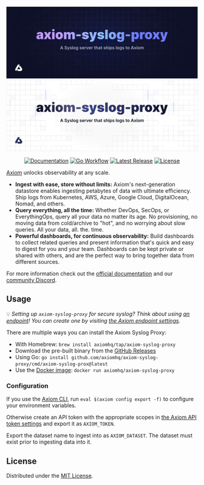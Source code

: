 ![axiom-syslog-proxy: Syslog ingestion by proxy for Axiom](.github/images/banner-dark.svg#gh-dark-mode-only)
![axiom-syslog-proxy: Syslog ingestion by proxy for Axiom](.github/images/banner-light.svg#gh-light-mode-only)

<div align="center">

[![Documentation][docs_badge]][docs]
[![Go Workflow][workflow_badge]][workflow]
[![Latest Release][release_badge]][release]
[![License][license_badge]][license]

</div>

[Axiom](https://axiom.co) unlocks observability at any scale.

- **Ingest with ease, store without limits:** Axiom's next-generation datastore
  enables ingesting petabytes of data with ultimate efficiency. Ship logs from
  Kubernetes, AWS, Azure, Google Cloud, DigitalOcean, Nomad, and others.
- **Query everything, all the time:** Whether DevOps, SecOps, or EverythingOps,
  query all your data no matter its age. No provisioning, no moving data from
  cold/archive to "hot", and no worrying about slow queries. All your data, all.
  the. time.
- **Powerful dashboards, for continuous observability:** Build dashboards to
  collect related queries and present information that's quick and easy to
  digest for you and your team. Dashboards can be kept private or shared with
  others, and are the perfect way to bring together data from different sources.

For more information check out the
[official documentation](https://axiom.co/docs) and our
[community Discord](https://axiom.co/discord).

## Usage

💡 _Setting up `axiom-syslog-proxy` for secure syslog? Think about using
[an endpoint](https://axiom.co/docs/endpoints/introduction)! You can create one
by visiting
[the Axiom endpoint settings](https://app.axiom.co/vercel-pbue/settings/endpoints)._

There are multiple ways you can install the Axiom Syslog Proxy:

- With Homebrew: `brew install axiomhq/tap/axiom-syslog-proxy`
- Download the pre-built binary from the
  [GitHub Releases](https://github.com/axiomhq/axiom-syslog-proxy/releases/latest)
- Using Go: `go install github.com/axiomhq/axiom-syslog-proxy/cmd/axiom-syslog-prox@latest`
- Use the [Docker image](https://hub.docker.com/r/axiomhq/axiom-syslog-proxy): `docker run axiomhq/axiom-syslog-proxy`

### Configuration

If you use the [Axiom CLI](https://github.com/axiomhq/cli), run
`eval $(axiom config export -f)` to configure your environment variables.

Otherwise create an API token with the appropriate scopes in
[the Axiom API token settings](https://app.axiom.co/settings/api-tokens) and
export it as `AXIOM_TOKEN`.

Export the dataset name to ingest into as `AXIOM_DATASET`. The dataset must
exist prior to ingesting data into it.

## License

Distributed under the [MIT License](./LICENSE).

<!-- Badges -->

[docs]: https://docs.axiom.co
[docs_badge]: https://img.shields.io/badge/docs-reference-blue.svg
[workflow]: https://github.com/axiomhq/axiom-syslog-proxy/actions/workflows/push.yaml
[workflow_badge]: https://img.shields.io/github/actions/workflow/status/axiomhq/axiom-syslog-proxy/push.yaml?branch=main&ghcache=unused
[release]: https://github.com/axiomhq/axiom-syslog-proxy/releases/latest
[release_badge]: https://img.shields.io/github/release/axiomhq/axiom-syslog-proxy.svg
[license]: https://opensource.org/licenses/MIT
[license_badge]: https://img.shields.io/github/license/axiomhq/axiom-syslog-proxy.svg?color=blue
